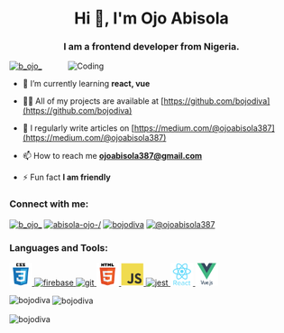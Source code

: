<h1 align="center">Hi 👋, I'm Ojo Abisola</h1>
<h3 align="center">I am a frontend developer from Nigeria.</h3>
<img align="right" alt="Coding" width="400" src="https://mir-s3-cdn-cf.behance.net/project_modules/disp/601014116770475.6068beff4640a.gif">

<p align="left"> <a href="https://twitter.com/b_ojo_" target="blank"><img src="https://img.shields.io/twitter/follow/b_ojo_?logo=twitter&style=for-the-badge" alt="b_ojo_" /></a> </p>

- 🌱 I’m currently learning **react, vue**

- 👨‍💻 All of my projects are available at [https://github.com/bojodiva](https://github.com/bojodiva)

- 📝 I regularly write articles on [https://medium.com/@ojoabisola387](https://medium.com/@ojoabisola387)

- 📫 How to reach me **ojoabisola387@gmail.com**

- ⚡ Fun fact **I am friendly**

<h3 align="left">Connect with me:</h3>
<p align="left">
<a href="https://twitter.com/b_ojo_" target="blank"><img align="center" src="https://raw.githubusercontent.com/rahuldkjain/github-profile-readme-generator/master/src/images/icons/Social/twitter.svg" alt="b_ojo_" height="30" width="40" /></a>
<a href="https://linkedin.com/in/abisola-ojo-/" target="blank"><img align="center" src="https://raw.githubusercontent.com/rahuldkjain/github-profile-readme-generator/master/src/images/icons/Social/linked-in-alt.svg" alt="abisola-ojo-/" height="30" width="40" /></a>
<a href="https://instagram.com/bojodiva" target="blank"><img align="center" src="https://raw.githubusercontent.com/rahuldkjain/github-profile-readme-generator/master/src/images/icons/Social/instagram.svg" alt="bojodiva" height="30" width="40" /></a>
<a href="https://medium.com/@ojoabisola387" target="blank"><img align="center" src="https://raw.githubusercontent.com/rahuldkjain/github-profile-readme-generator/master/src/images/icons/Social/medium.svg" alt="@ojoabisola387" height="30" width="40" /></a>
</p>

<h3 align="left">Languages and Tools:</h3>
<p align="left"> <a href="https://www.w3schools.com/css/" target="_blank" rel="noreferrer"> <img src="https://raw.githubusercontent.com/devicons/devicon/master/icons/css3/css3-original-wordmark.svg" alt="css3" width="40" height="40"/> </a> <a href="https://firebase.google.com/" target="_blank" rel="noreferrer"> <img src="https://www.vectorlogo.zone/logos/firebase/firebase-icon.svg" alt="firebase" width="40" height="40"/> </a> <a href="https://git-scm.com/" target="_blank" rel="noreferrer"> <img src="https://www.vectorlogo.zone/logos/git-scm/git-scm-icon.svg" alt="git" width="40" height="40"/> </a> <a href="https://www.w3.org/html/" target="_blank" rel="noreferrer"> <img src="https://raw.githubusercontent.com/devicons/devicon/master/icons/html5/html5-original-wordmark.svg" alt="html5" width="40" height="40"/> </a> <a href="https://developer.mozilla.org/en-US/docs/Web/JavaScript" target="_blank" rel="noreferrer"> <img src="https://raw.githubusercontent.com/devicons/devicon/master/icons/javascript/javascript-original.svg" alt="javascript" width="40" height="40"/> </a> <a href="https://jestjs.io" target="_blank" rel="noreferrer"> <img src="https://www.vectorlogo.zone/logos/jestjsio/jestjsio-icon.svg" alt="jest" width="40" height="40"/> </a> <a href="https://reactjs.org/" target="_blank" rel="noreferrer"> <img src="https://raw.githubusercontent.com/devicons/devicon/master/icons/react/react-original-wordmark.svg" alt="react" width="40" height="40"/> </a> <a href="https://vuejs.org/" target="_blank" rel="noreferrer"> <img src="https://raw.githubusercontent.com/devicons/devicon/master/icons/vuejs/vuejs-original-wordmark.svg" alt="vuejs" width="40" height="40"/> </a> </p>

<p><img align="left" src="https://github-readme-stats.vercel.app/api/top-langs?username=bojodiva&show_icons=true&locale=en&layout=compact" alt="bojodiva" /></p>

<p>&nbsp;<img align="center" src="https://github-readme-stats.vercel.app/api?username=bojodiva&show_icons=true&locale=en" alt="bojodiva" /></p>

<p><img align="center" src="https://github-readme-streak-stats.herokuapp.com/?user=bojodiva&" alt="bojodiva" /></p>


<!--
- 🔭 I’m currently working on bulding React projects.
- 🌱 I’m currently learning Vue.js.
- 👯 I’m looking to collaborate on front-end open source projects.
- 📫 How to reach me:  https://twitter.com/b_ojo_/
- ⚡ Fun fact: I am  creative
-->





<!--
**bojodiva/bojodiva** is a ✨ _special_ ✨ repository because its `README.md` (this file) appears on your GitHub profile.

Here are some ideas to get you started:

- 🤔 I’m looking for help with ...
- 💬 Ask me about ...
- 😄 Pronouns: ...
-->
